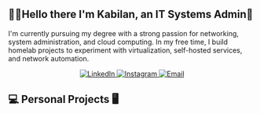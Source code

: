 <h2>👨‍💻Hello there I'm Kabilan, an IT Systems Admin👋</h2>
<p>
I'm currently pursuing my degree with a strong passion for networking, system administration, and cloud computing.
In my free time, I build homelab projects to experiment with virtualization, self-hosted services, and network automation.
</p>

<div align="center">
  <a href="https://www.linkedin.com/in/yourlinkedin">
    <img src="https://img.shields.io/badge/LinkedIn-Profile-blue?logo=linkedin" alt="LinkedIn">
  </a>
  <a href="https://www.instagram.com/yourinstagram">
    <img src="https://img.shields.io/badge/Instagram-Follow-e4405f?logo=instagram&logoColor=white" alt="Instagram">
  </a>
  <a href="mailto:kabilankathiravan949@gmail.com">
    <img src="https://img.shields.io/badge/Email-Contact%20-blue?logo=gmail" alt="Email">
  </a>
</div>

<h2>💻 Personal Projects 🖥️</h2>

<!--
**kabilankks/kabilankks** is a ✨ _special_ ✨ repository because its `README.md` (this file) appears on your GitHub profile.

Here are some ideas to get you started:

- 🔭 I’m currently working on ...
- 🌱 I’m currently learning ...
- 👯 I’m looking to collaborate on ...
- 🤔 I’m looking for help with ...
- 💬 Ask me about ...
- 📫 How to reach me: ...
- 😄 Pronouns: ...
- ⚡ Fun fact: ...
-->
